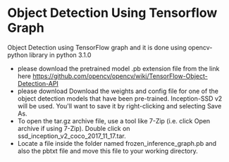 # Object Detection Using Tensorflow Graph
Object Detection using TensorFlow graph and it is done using opencv-python library in python 3.1.0

- please download the pretrained model .pb extension file from the link here https://github.com/opencv/opencv/wiki/TensorFlow-Object-Detection-API
- please download Download the weights and config file for one of the object detection models that have been pre-trained. Inception-SSD v2 will be used. You'll want to save it by right-clicking and selecting Save As. 
- To open the tar.gz archive file, use a tool like 7-Zip (i.e. click Open archive if using 7-Zip). Double click on ssd_inception_v2_coco_2017_11_17.tar.
- Locate a file inside the folder named frozen_inference_graph.pb and also the pbtxt file and move this file to your working directory. 
